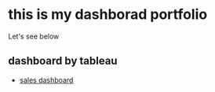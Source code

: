 # this is my dashborad portfolio

Let's see below

## dashboard by tableau
* [sales dashboard](https://public.tableau.com/views/SalesDashboard2011-2014/Dashboard1?:language=en-US&:sid=&:redirect=auth&:display_count=n&:origin=viz_share_link)
